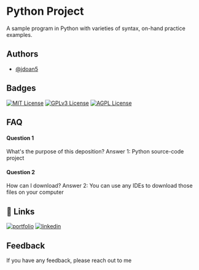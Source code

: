 
# Python Project

A sample program in Python with varieties of syntax, on-hand practice examples. 


## Authors

- [@jdoan5 ](https://github.com/jdoan5)


## Badges

[![MIT License](https://img.shields.io/badge/License-MIT-green.svg)](https://choosealicense.com/licenses/mit/)
[![GPLv3 License](https://img.shields.io/badge/License-GPL%20v3-yellow.svg)](https://opensource.org/licenses/)
[![AGPL License](https://img.shields.io/badge/license-AGPL-blue.svg)](http://www.gnu.org/licenses/agpl-3.0)


## FAQ

#### Question 1 
What's the purpose of this deposition?
Answer 1: Python source-code project

#### Question 2
How can I download?
Answer 2: You can use any IDEs to download those files on your computer


## 🔗 Links
[![portfolio](https://img.shields.io/badge/my_portfolio-000?style=for-the-badge&logo=ko-fi&logoColor=white)](https://johnvdoan.com)
[![linkedin](https://img.shields.io/badge/linkedin-0A66C2?style=for-the-badge&logo=linkedin&logoColor=white)](https://www.linkedin.com/in/johnvdoan)


## Feedback

If you have any feedback, please reach out to me

